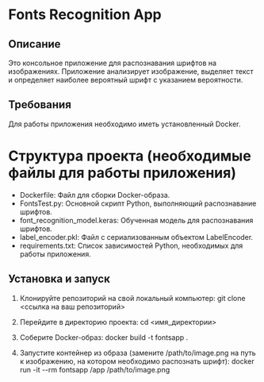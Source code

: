 # Fonts Recognition App
## Описание
Это консольное приложение для распознавания шрифтов на изображениях. Приложение анализирует изображение, выделяет текст и определяет наиболее вероятный шрифт с указанием вероятности.

## Требования
Для работы приложения необходимо иметь установленный Docker.

# Структура проекта (необходимые файлы для работы приложения)
- Dockerfile: Файл для сборки Docker-образа.
- FontsTest.py: Основной скрипт Python, выполняющий распознавание шрифтов.
- font_recognition_model.keras: Обученная модель для распознавания шрифтов.
- label_encoder.pkl: Файл с сериализованным объектом LabelEncoder.
- requirements.txt: Список зависимостей Python, необходимых для работы приложения.

## Установка и запуск
1. Клонируйте репозиторий на свой локальный компьютер:
git clone <ссылка на ваш репозиторий>

2. Перейдите в директорию проекта: 
cd <имя_директории>

3. Соберите Docker-образ:
docker build -t fontsapp .

4. Запустите контейнер из образа (замените /path/to/image.png на путь к изображению, на котором необходимо распознать шрифт):
docker run -it --rm fontsapp /app /path/to/image.png

